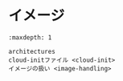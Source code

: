 # イメージ

```{toctree}
:maxdepth: 1

architectures
cloud-initファイル <cloud-init>
イメージの扱い <image-handling>
```

